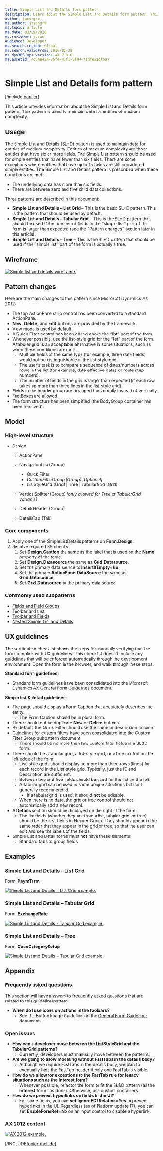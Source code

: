 ```yaml
---
title: Simple List and Details form pattern
description: Learn about the Simple List and Details form pattern. This pattern is used to maintain data for entities of medium complexity.
author: jasongre
ms.author: jasongre
ms.topic: article
ms.date: 03/09/2020
ms.reviewer: josaw
audience: Developer
ms.search.region: Global
ms.search.validFrom: 2016-02-28
ms.dyn365.ops.version: AX 7.0.0
ms.assetid: 4c5ae424-86fe-43f1-8f94-71dfe2edfaa7
---
```


# Simple List and Details form pattern

[!include [banner](../includes/banner.md)]

This article provides information about the Simple List and Details form pattern. This pattern is used to maintain data for entities of medium complexity.

## Usage

The Simple List and Details (SL+D) pattern is used to maintain data for entities of medium complexity. Entities of medium complexity are those entities that have six or more fields. The Simple List pattern should be used for simple entities that have fewer than six fields. There are some exceptions where entities that have up to 15 fields are still considered simple entities. The Simple List and Details pattern is prescribed when these conditions are met:

-   The underlying data has more than six fields.
-   There are between zero and five child data collections.

Three patterns are described in this document:

-   **Simple List and Details – List Grid** – This is the basic SL+D pattern. This is the pattern that should be used by default.
-   **Simple List and Details – Tabular Grid** – This is the SL+D pattern that should be used if the number of fields in the “simple list” part of the form is larger than expected (see the "Pattern changes" section later in this article).
-   **Simple List and Details – Tree** – This is the SL+D pattern that should be used if the “simple list” part of the form is actually a tree.

## Wireframe

[![Simple list and details wireframe.](./media/simplelistanddetails1-1024x575.png)](./media/simplelistanddetails1.png)

## Pattern changes
Here are the main changes to this pattern since Microsoft Dynamics AX 2012:

-   The top ActionPane strip control has been converted to a standard ActionPane.
-   **New**, **Delete**, and **Edit** buttons are provided by the framework.
-   View mode is used by default.
-   A Quick Filter control has been added above the “list” part of the form.
-   Whenever possible, use the list-style grid for the “list” part of the form. A tabular grid is an acceptable alternative in some situations, such as when these conditions are met:
    -   Multiple fields of the same type (for example, three date fields) would not be distinguishable in the list-style grid.
    -   The user’s task is to compare a sequence of dates/numbers across rows in the list (for example, date effective dates or route step numbers).
    -   The number of fields in the grid is larger than expected (if each row takes up more than three lines in the list-style grid).
-   Fields in the header group are arranged horizontally instead of vertically.
-   FactBoxes are allowed.
-   The form structure has been simplified (the BodyGroup container has been removed).

## Model
### High-level structure

- Design

    - ActionPane
    - NavigationList (Group)

        - Quick Filter
        - *CustomFilterGroup (Group) \[Optional\]*
        - ListStyleGrid (Grid) | Tree | TabularGrid (Grid)

    - VerticalSplitter (Group) *\[only allowed for Tree or TabularGrid variants\]*
    - DetailsHeader (Group)
    - DetailsTab (Tab)

### Core components

1.  Apply one of the SimpleListDetails patterns on **Form.Design**.
2.  Resolve required BP checks:
    1.  Set **Design.Caption** the same as the label that is used on the **Name** property of the table.
    2.  Set **Design.Datasource** the same as **Grid.Datasource**.
    3.  Set the primary data source to **InsertIfEmpty**=**No**.
    4.  Set the primary **ActionPane.DataSource** the same as **Grid.Datasource**.
    5.  Set **Grid.Datasource** to the primary data source.

### Commonly used subpatterns

-   [Fields and Field Groups](fields-field-groups-subpattern.md)
-   [Toolbar and List](toolbar-list-subpattern.md)
-   [Toolbar and Fields](toolbar-fields-subpattern.md)
-   [Nested Simple List and Details](nested-simple-list-details-subpattern.md)

## UX guidelines
The verification checklist shows the steps for manually verifying that the form complies with UX guidelines. This checklist doesn't include any guidelines that will be enforced automatically through the development environment. Open the form in the browser, and walk through these steps. 

**Standard form guidelines:**

-   Standard form guidelines have been consolidated into the Microsoft Dynamics AX [General Form Guidelines](general-form-guidelines.md) document.

**Simple list & detail guidelines:**

-   The page should display a Form Caption that accurately describes the entity.
    -   The Form Caption should be in plural form.
-   There should not be duplicate **New** or **Delete** buttons.
-   By default, the Quick Filter should use the name or description column.
-   Guidelines for custom filters have been consolidated into the Custom Filter Group subpattern document.
    -   There should be no more than two custom filter fields in a SL&D form.
-   There should be a tabular grid, a list-style grid, or a tree control on the left edge of the form.
    -   List-style grids should display no more than three rows (lines) for each record in the List-style grid. Typically, just the ID and Description are sufficient.
    -   Between two and five fields should be used for the list on the left.
    -   A tabular grid can be used in some unique situations but isn't generally recommended.
        -   If a tabular grid is used, it should **not** be editable.
    -   When there is no data, the grid or tree control should not automatically add a new record.
-   A **Details** section should be displayed on the right of the form:
    -   The list fields (whether they are from a list, tabular grid, or tree) should be the first fields in Header Group. They should appear in the same order that they appear in the grid or tree, so that the user can edit and see the labels of the fields.
-   Simple List and Detail forms must **not** have these elements:
    -   Standard tabs to group fields

## Examples
### Simple List and Details – List Grid

Form: **PaymTerm** 

[![Simple List and Details – List Grid example.](./media/sldSimpleListExample.png)](./media/sldSimpleListExample.png)

### Simple List and Details – Tabular Grid

Form: **ExchangeRate** 

[![Simple List and Details - Tabular Grid example.](./media/sldGridExample.png)](./media/sldGridExample.png)

### Simple List and Details – Tree

Form: **CaseCategorySetup** 

[![Simple List and Details – Tabular Grid example.](./media/sldTreeExample.png)](./media/sldTreeExample.png)

## Appendix
### Frequently asked questions

This section will have answers to frequently asked questions that are related to this guideline/pattern.

-   **When do I use icons on actions in the toolbars?**
    -   See the Button Image Guidelines in the [General Form Guidelines](general-form-guidelines.md) document.

### Open issues

-   **How can a developer move between the ListStyleGrid and the TabularGrid patterns?**
    -   Currently, developers must manually move between the patterns.
-   **Are we going to allow modeling without FastTabs in the details body?**
    -   Although we require FastTabs in the details body, we plan to eventually hide the FastTab header if only one FastTab is visible.
-   **How do we allow for exceptions to the FastTab rule for legacy situations such as the Interest form?**
    -   Whenever possible, refactor the form to fit the SL&D pattern (as the **Interest** form has done). Otherwise, use custom containers.
-   **How do we prevent hyperlinks on fields in the UI?**
    -   For some fields, you can **set IgnoreEDTRelation**=**Yes** to prevent hyperlinks in the UI. Regardless (as of Platform update 17), you can set **EnableFormRef**=**No** on an input control to disable a hyperlink.

### AX 2012 content

[![AX 2012 example.](./media/simplelistanddetails5.png)](./media/simplelistanddetails5.png)


[!INCLUDE[footer-include](../../../includes/footer-banner.md)]
